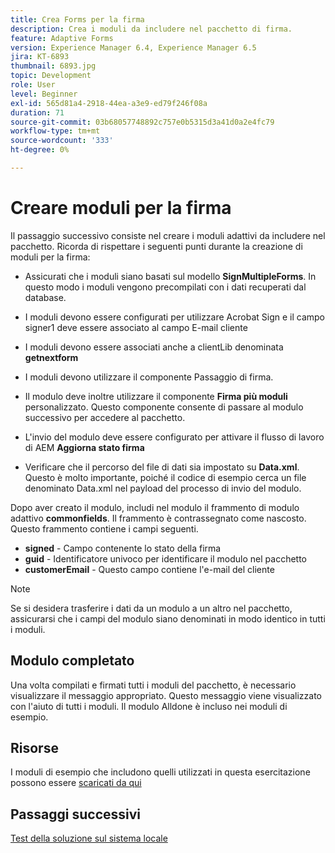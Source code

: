 ```yaml
---
title: Crea Forms per la firma
description: Crea i moduli da includere nel pacchetto di firma.
feature: Adaptive Forms
version: Experience Manager 6.4, Experience Manager 6.5
jira: KT-6893
thumbnail: 6893.jpg
topic: Development
role: User
level: Beginner
exl-id: 565d81a4-2918-44ea-a3e9-ed79f246f08a
duration: 71
source-git-commit: 03b68057748892c757e0b5315d3a41d0a2e4fc79
workflow-type: tm+mt
source-wordcount: '333'
ht-degree: 0%

---
```


# Creare moduli per la firma

Il passaggio successivo consiste nel creare i moduli adattivi da includere nel pacchetto. Ricorda di rispettare i seguenti punti durante la creazione di moduli per la firma:

* Assicurati che i moduli siano basati sul modello **SignMultipleForms**. In questo modo i moduli vengono precompilati con i dati recuperati dal database.

* I moduli devono essere configurati per utilizzare Acrobat Sign e il campo signer1 deve essere associato al campo E-mail cliente
* I moduli devono essere associati anche a clientLib denominata **getnextform**
* I moduli devono utilizzare il componente Passaggio di firma.
* Il modulo deve inoltre utilizzare il componente **Firma più moduli** personalizzato. Questo componente consente di passare al modulo successivo per accedere al pacchetto.
* L&#39;invio del modulo deve essere configurato per attivare il flusso di lavoro di AEM **Aggiorna stato firma**
* Verificare che il percorso del file di dati sia impostato su **Data.xml**. Questo è molto importante, poiché il codice di esempio cerca un file denominato Data.xml nel payload del processo di invio del modulo.

Dopo aver creato il modulo, includi nel modulo il frammento di modulo adattivo **commonfields**. Il frammento è contrassegnato come nascosto. Questo frammento contiene i campi seguenti.

* **signed** - Campo contenente lo stato della firma
* **guid** - Identificatore univoco per identificare il modulo nel pacchetto
* **customerEmail** - Questo campo contiene l&#39;e-mail del cliente



>[!NOTE]
>Se si desidera trasferire i dati da un modulo a un altro nel pacchetto, assicurarsi che i campi del modulo siano denominati in modo identico in tutti i moduli.

## Modulo completato

Una volta compilati e firmati tutti i moduli del pacchetto, è necessario visualizzare il messaggio appropriato. Questo messaggio viene visualizzato con l&#39;aiuto di tutti i moduli. Il modulo Alldone è incluso nei moduli di esempio.

## Risorse

I moduli di esempio che includono quelli utilizzati in questa esercitazione possono essere [scaricati da qui](assets/forms-for-signing.zip)

## Passaggi successivi

[Test della soluzione sul sistema locale](./testing-and-trouble-shooting.md)
